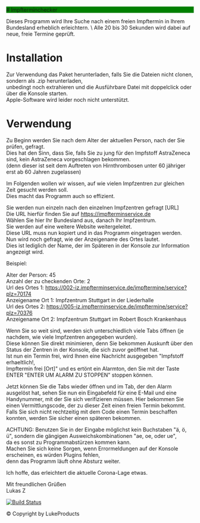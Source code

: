 


<p style="background-color: green;"># Impfterminchecker </p>
Dieses Programm wird Ihre Suche nach einem freien Impftermin in Ihrem Bundesland erheblich erleichtern. \
Alle 20 bis 30 Sekunden wird dabei auf neue, freie Termine geprüft. 

# Installation 
Zur Verwendung das Paket herunterladen, falls Sie die Dateien nicht clonen, sondern als .zip herunterladen, \
unbedingt noch extrahieren und die Ausführbare Datei mit  doppelclick oder über die Konsole starten. \
Apple-Software wird leider noch nicht unterstützt.

# Verwendung 
Zu Beginn werden Sie nach dem Alter der aktuellen Person, nach der Sie prüfen, gefragt. \
Dies hat den Sinn, dass Sie, falls Sie zu jung für den Impfstoff AstraZeneca sind, kein AstraZeneca vorgeschlagen bekommen. \
(denn dieser ist seit dem Auftreten von Hirnthrombosen unter 60 jähriger erst ab 60 Jahren zugelassen) 

Im Folgenden wollen wir wissen, auf wie vielen Impfzentren zur gleichen Zeit gesucht werden soll. \
Dies macht das Programm auch so effizient.

Sie werden nun einzeln nach den einzelnen Impfzentren gefragt [URL] \
Die URL hierfür finden Sie auf https://impfterminservice.de \
Wählen Sie hier Ihr Bundesland aus, danach Ihr Impfzentrum. \
Sie werden auf eine weitere Website weitergeleitet. \
Diese URL muss nun kopiert und in das Programm eingetragen werden. \
Nun wird noch gefragt, wie der Anzeigename des Ortes lautet. \
Dies ist lediglich der Name, der im Späteren in der Konsole zur Information angezeigt wird. 

Beispiel: 

Alter der Person: 45 \
Anzahl der zu checkenden Orte: 2 \
Url des Ortes 1: https://002-iz.impfterminservice.de/impftermine/service?plz=70174 \
Anzeigename Ort 1: Impfzentrum Stuttgart in der Liederhalle \
Url des Ortes 2: https://005-iz.impfterminservice.de/impftermine/service?plz=70376 \
Anzeigename Ort 2: Impfzentrum Stuttgart im Robert Bosch Krankenhaus 

Wenn Sie so weit sind, werden sich unterschiedlich viele Tabs öffnen (je nachdem, wie viele Impfzentren angegeben wurden). \
Diese können Sie direkt minimieren, denn Sie bekommen Auskunft über den Status der Zentren in der Konsole, die sich zuvor geöffnet hat. \
Ist nun ein Termin frei, wird Ihnen eine Nachricht ausgegeben "Impfstoff erhaeltlich!, \
Impftermin frei [Ort]" und es ertönt ein Alarmton, den Sie mit der Taste ENTER "ENTER UM ALARM ZU STOPPEN" stoppen können. 

Jetzt können Sie die Tabs wieder öffnen und im Tab, der den Alarm ausgelöst hat, sehen Sie nun ein Eingabefeld für eine E-Mail und eine Handynummer, 
mit der Sie sich verifizieren müssen. Hier bekommen Sie einen Vermittlungscode, der zu dieser Zeit einen freien Termin bekommt. \
Falls Sie sich nicht rechtzeitig mit dem Code einen Termin beschaffen konnten, werden Sie sicher einen späteren bekommen.

ACHTUNG:
Benutzen Sie in der Eingabe möglichst kein Buchstaben "ä, ö, ü", sondern die gängigen Ausweichskombinationen "ae, oe, oder ue", \
da es sonst zu Programmabstürzen kommen kann. \
Machen Sie sich keine Sorgen, wenn Errormeldungen auf der Konsole erscheinen, es würden Plugins fehlen, \
denn das Programm läuft ohne Absturz weiter.

Ich hoffe, das erleichtert die aktuelle Corona-Lage etwas. 

Mit freundlichen Grüßen \
Lukas Z

[![Build Status](https://user-images.githubusercontent.com/73026669/110617122-9c75ad00-8195-11eb-9ba5-422356072776.png)](https://github.com/LukeProducts)

© Copyright by LukeProducts



